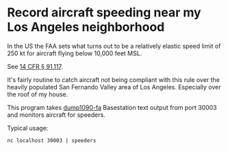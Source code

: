 # Record aircraft speeding near my Los Angeles neighborhood

In the US the FAA sets what turns out to be a relatively elastic
speed limit of 250 kt for aircraft flying below 10,000 feet MSL.

See [14 CFR § 91.117](https://www.law.cornell.edu/cfr/text/14/91.117).

It's fairly routine to catch aircraft not being compliant with this
rule over the heavily populated San Fernando Valley area of
Los Angeles. Especially over the roof of my house.

This program takes [dump1090-fa](https://github.com/flightaware/dump1090)
Basestation text output from port 30003 and monitors aircraft for
speeders.

Typical usage:

```shell
nc localhost 30003 | speeders
```